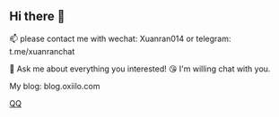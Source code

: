 ## Hi there 👋

📫 please contact me with wechat: Xuanran014 or telegram: t.me/xuanranchat

💬 Ask me about everything you interested! 😘 I'm willing chat with you.

My blog: blog.oxiilo.com

[QQ](tencent://AddContact/?fromId=45&fromSubId=1&subcmd=all&uin=2286451383website=www.oicqzone.com)

<!--
**axuanran/axuanran** is a ✨ _special_ ✨ repository because its `README.md` (this file) appears on your GitHub profile.

Here are some ideas to get you started:

- 🔭 I’m currently working on ...
- 🌱 I’m currently learning ...
- 👯 I’m looking to collaborate on ...
- 🤔 I’m looking for help with ...
- 💬 Ask me about ...
- 📫 How to reach me: ...
- 😄 Pronouns: ...
- ⚡ Fun fact: ...
-->
